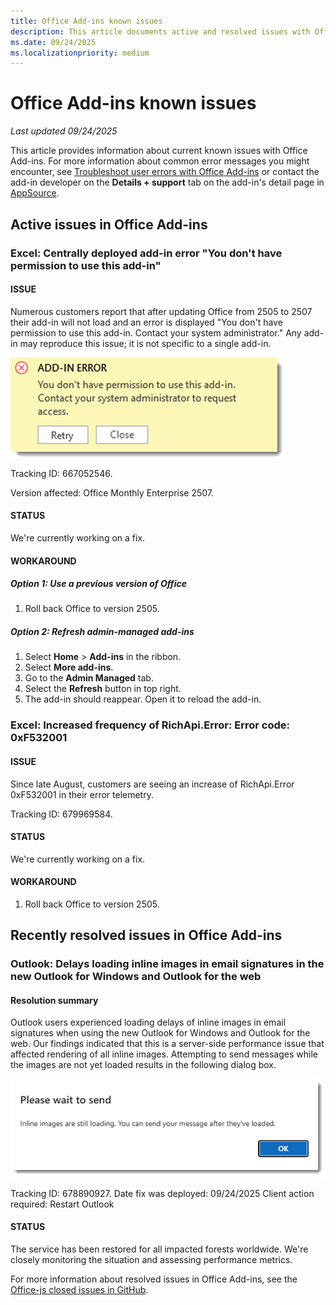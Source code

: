 ```yaml
---
title: Office Add-ins known issues
description: This article documents active and resolved issues with Office Add-ins.
ms.date: 09/24/2025
ms.localizationpriority: medium
---
```


# Office Add-ins known issues

_Last updated 09/24/2025_

This article provides information about current known issues with Office Add-ins. For more information about common error messages you might encounter, see [Troubleshoot user errors with Office Add-ins](/office/dev/add-ins/testing/testing-and-troubleshooting) or contact the add-in developer on the **Details + support** tab on the add-in's detail page in [AppSource](https://appsource.microsoft.com).

## Active issues in Office Add-ins

### Excel: Centrally deployed add-in error "You don't have permission to use this add-in"

#### ISSUE

Numerous customers report that after updating Office from 2505 to 2507 their add-in will not load and an error is displayed "You don't have permission to use this add-in. Contact your system administrator." Any add-in may reproduce this issue; it is not specific to a single add-in.

 ![Excel web add-in permissions error message.](../images/excel-web-add-in-permission-error.png)

Tracking ID: 667052546.

Version affected: Office Monthly Enterprise 2507.

#### STATUS

We're currently working on a fix.

#### WORKAROUND

##### Option 1: Use a previous version of Office

1. Roll back Office to version 2505.

##### Option 2: Refresh admin-managed add-ins

1. Select **Home** > **Add-ins** in the ribbon.
1. Select **More add-ins**.
1. Go to the **Admin Managed** tab.
1. Select the **Refresh** button in top right.
1. The add-in should reappear. Open it to reload the add-in.

### Excel: Increased frequency of RichApi.Error: Error code: 0xF532001

#### ISSUE

Since late August, customers are seeing an increase of RichApi.Error 0xF532001 in their error telemetry.

Tracking ID: 679969584.

#### STATUS

We're currently working on a fix.

#### WORKAROUND

1. Roll back Office to version 2505.

## Recently resolved issues in Office Add-ins

### Outlook: Delays loading inline images in email signatures in the new Outlook for Windows and Outlook for the web

#### Resolution summary

Outlook users experienced loading delays of inline images in email signatures when using the new Outlook for Windows and Outlook for the web. Our findings indicated that this is a server-side performance issue that affected rendering of all inline images. Attempting to send messages while the images are not yet loaded results in the following dialog box.

 ![Outlook images still loading error message.](../images/outlook-images-still-loading-error.png)

Tracking ID: 678890927.
Date fix was deployed: 09/24/2025
Client action required: Restart Outlook

#### STATUS

The service has been restored for all impacted forests worldwide. We're closely monitoring the situation and assessing performance metrics.

For more information about resolved issues in Office Add-ins, see the [Office-js closed issues in GitHub](https://github.com/OfficeDev/office-js/issues?q=is%3Aissue%20state%3Aclosed).
